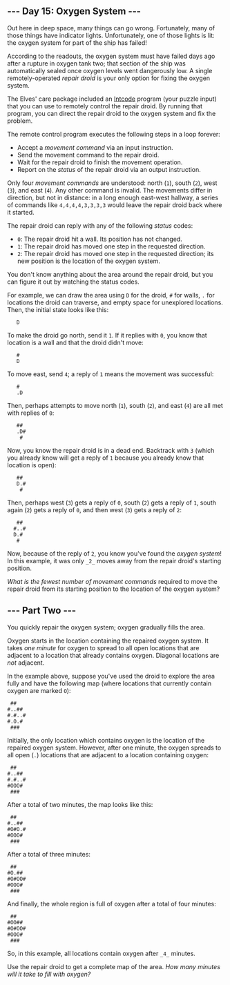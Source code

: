 ## \--- Day 15: Oxygen System ---

Out here in deep space, many things can go wrong. Fortunately, many of those
things have indicator lights. Unfortunately, one of those lights is lit: the
oxygen system for part of the ship has failed!

According to the readouts, the oxygen system must have failed days ago after a
rupture in oxygen tank two; that section of the ship was automatically sealed
once oxygen levels went dangerously low. A single remotely-operated _repair
droid_ is your only option for fixing the oxygen system.

The Elves' care package included an [Intcode](9) program (your puzzle input)
that you can use to remotely control the repair droid. By running that
program, you can direct the repair droid to the oxygen system and fix the
problem.

The remote control program executes the following steps in a loop forever:

  * Accept a _movement command_ via an input instruction.
  * Send the movement command to the repair droid.
  * Wait for the repair droid to finish the movement operation.
  * Report on the _status_ of the repair droid via an output instruction.

Only four _movement commands_ are understood: north (`1`), south (`2`), west
(`3`), and east (`4`). Any other command is invalid. The movements differ in
direction, but not in distance: in a long enough east-west hallway, a series
of commands like `4,4,4,4,3,3,3,3` would leave the repair droid back where it
started.

The repair droid can reply with any of the following _status_ codes:

  * `0`: The repair droid hit a wall. Its position has not changed.
  * `1`: The repair droid has moved one step in the requested direction.
  * `2`: The repair droid has moved one step in the requested direction; its new position is the location of the oxygen system.

You don't know anything about the area around the repair droid, but you can
figure it out by watching the status codes.

For example, we can draw the area using `D` for the droid, `#` for walls, `.`
for locations the droid can traverse, and empty space for unexplored
locations. Then, the initial state looks like this:

    
    
          
          
       D  
          
          
    

To make the droid go north, send it `1`. If it replies with `0`, you know that
location is a wall and that the droid didn't move:

    
    
          
       #  
       D  
          
          
    

To move east, send `4`; a reply of `1` means the movement was successful:

    
    
          
       #  
       .D 
          
          
    

Then, perhaps attempts to move north (`1`), south (`2`), and east (`4`) are
all met with replies of `0`:

    
    
          
       ## 
       .D#
        # 
          
    

Now, you know the repair droid is in a dead end. Backtrack with `3` (which you
already know will get a reply of `1` because you already know that location is
open):

    
    
          
       ## 
       D.#
        # 
          
    

Then, perhaps west (`3`) gets a reply of `0`, south (`2`) gets a reply of `1`,
south again (`2`) gets a reply of `0`, and then west (`3`) gets a reply of
`2`:

    
    
          
       ## 
      #..#
      D.# 
       #  
    

Now, because of the reply of `2`, you know you've found the _oxygen system_!
In this example, it was only `_2_` moves away from the repair droid's starting
position.

_What is the fewest number of movement commands_ required to move the repair
droid from its starting position to the location of the oxygen system?

## \--- Part Two ---

You quickly repair the oxygen system; oxygen gradually fills the area.

Oxygen starts in the location containing the repaired oxygen system. It takes
_one minute_ for oxygen to spread to all open locations that are adjacent to a
location that already contains oxygen. Diagonal locations are _not_ adjacent.

In the example above, suppose you've used the droid to explore the area fully
and have the following map (where locations that currently contain oxygen are
marked `O`):

    
    
     ##   
    #..## 
    #.#..#
    #.O.# 
     ###  
    

Initially, the only location which contains oxygen is the location of the
repaired oxygen system. However, after one minute, the oxygen spreads to all
open (`.`) locations that are adjacent to a location containing oxygen:

    
    
     ##   
    #..## 
    #.#..#
    #OOO# 
     ###  
    

After a total of two minutes, the map looks like this:

    
    
     ##   
    #..## 
    #O#O.#
    #OOO# 
     ###  
    

After a total of three minutes:

    
    
     ##   
    #O.## 
    #O#OO#
    #OOO# 
     ###  
    

And finally, the whole region is full of oxygen after a total of four minutes:

    
    
     ##   
    #OO## 
    #O#OO#
    #OOO# 
     ###  
    

So, in this example, all locations contain oxygen after `_4_` minutes.

Use the repair droid to get a complete map of the area. _How many minutes will
it take to fill with oxygen?_

